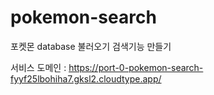# pokemon-search

포켓몬 database 불러오기
검색기능 만들기

서비스 도메인 : https://port-0-pokemon-search-fyyf25lbohiha7.gksl2.cloudtype.app/
